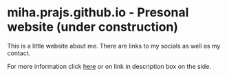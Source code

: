 # miha.prajs.github.io - Presonal website (under construction)

This is a little website about me. There are links to my socials as well as my contact. 

For more information click [here](https://mihaprajs.github.io) or on link in description box on the side.
